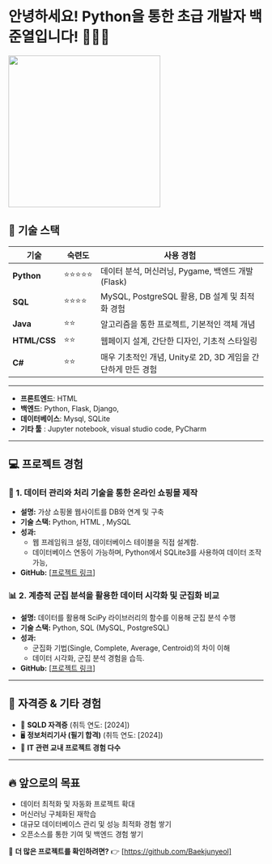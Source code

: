 # 안녕하세요! Python을 통한 초급 개발자 백준열입니다! 👋👋👋
<!-- Image -->
<img src="https://github.com/user-attachments/assets/95464763-bafa-4613-b73a-db782b0e18ad" width="300">


<!---
Baekjunyeol/Baekjunyeol is a ✨ special ✨ repository because its `README.md` (this file) appears on your GitHub profile.
You can click the Preview link to take a look at your changes.
--->
<!-- Heading -->
## 🚀 기술 스택

| 기술 | 숙련도 | 사용 경험 |
|------|------|------|
| **Python** | ⭐⭐⭐⭐⭐ | 데이터 분석, 머신러닝, Pygame, 백엔드 개발 (Flask) |
| **SQL** | ⭐⭐⭐⭐ | MySQL, PostgreSQL 활용, DB 설계 및 최적화 경험 |
| **Java** | ⭐⭐ | 알고리즘을 통한 프로젝트, 기본적인 객체 개념 |
| **HTML/CSS** | ⭐⭐ | 웹페이지 설계, 간단한 디자인, 기초적 스타일링  |
| **C#** | ⭐⭐ | 매우 기초적인 개념, Unity로 2D, 3D 게임을 간단하게 만든 경험   |
------
- **프론트엔드**: HTML
- **백엔드**: Python, Flask, Django, 
- **데이터베이스**: Mysql, SQLite
- **기타 툴** : Jupyter notebook, visual studio code, PyCharm
---

## 💻 프로젝트 경험

### 🛒 1. 데이터 관리와 처리 기술을 통한 온라인 쇼핑몰 제작
- **설명:** 가상 쇼핑몰 웹사이트를 DB와 연계 및 구축
- **기술 스택:** Python, HTML , MySQL
- **성과:**
  - 웹 프레임워크 설정, 데이터베이스 테이블을 직접 설계함.
  - 데이터베이스 연동이 가능하며, Python에서 SQLite3를 사용하여 데이터 조작가능,
- **GitHub:** [[프로젝트 링크](https://github.com/Baekjunyeol/Design-Implementation)]

### 📊 2. 계층적 군집 분석을 활용한 데이터 시각화 및 군집화 비교
- **설명:** 데이터를 활용해 SciPy 라이브러리의 함수를 이용해 군집 분석 수행
- **기술 스택:** Python, SQL (MySQL, PostgreSQL)
- **성과:**
  - 군집화 기법(Single, Complete, Average, Centroid)의 차이 이해
  - 데이터 시각화, 군집 분석 경험을 습득.
- **GitHub:** [[프로젝트 링크](https://github.com/Baekjunyeol/Machine-Learning)]

---

## 🏅 자격증 & 기타 경험
- 📜 **SQLD 자격증** (취득 연도: [2024])
- 🖥️ **정보처리기사 (필기 합격)** (취득 연도: [2024])
- 💼 **IT 관련 교내 프로젝트 경험 다수**

---

## 🔥 앞으로의 목표
- 데이터 최적화 및 자동화 프로젝트 확대
- 머신러닝 구체화된 재학습
- 대규모 데이터베이스 관리 및 성능 최적화 경험 쌓기
- 오픈소스를 통한 기여 및 백엔드 경험 쌓기

📢 **더 많은 프로젝트를 확인하려면?** 👉 [https://github.com/Baekjunyeol]

